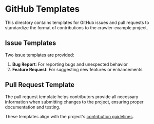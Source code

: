 # GitHub Templates

This directory contains templates for GitHub issues and pull requests to standardize the format of contributions to the crawler-example project.

## Issue Templates

Two issue templates are provided:

1. **Bug Report**: For reporting bugs and unexpected behavior
2. **Feature Request**: For suggesting new features or enhancements

## Pull Request Template

The pull request template helps contributors provide all necessary information when submitting changes to the project, ensuring proper documentation and testing.

These templates align with the project's [contribution guidelines](../CONTRIBUTING.md).